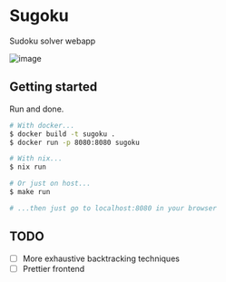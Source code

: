# Sugoku
Sudoku solver webapp

![image](https://github.com/RhydianJenkins/Sugoku/assets/9198690/8b926962-32ff-4880-9a43-5c3804053ecf)

## Getting started

Run and done.

```sh
# With docker...
$ docker build -t sugoku .
$ docker run -p 8080:8080 sugoku

# With nix...
$ nix run

# Or just on host...
$ make run

# ...then just go to localhost:8080 in your browser
```

## TODO

- [ ] More exhaustive backtracking techniques
- [ ] Prettier frontend
